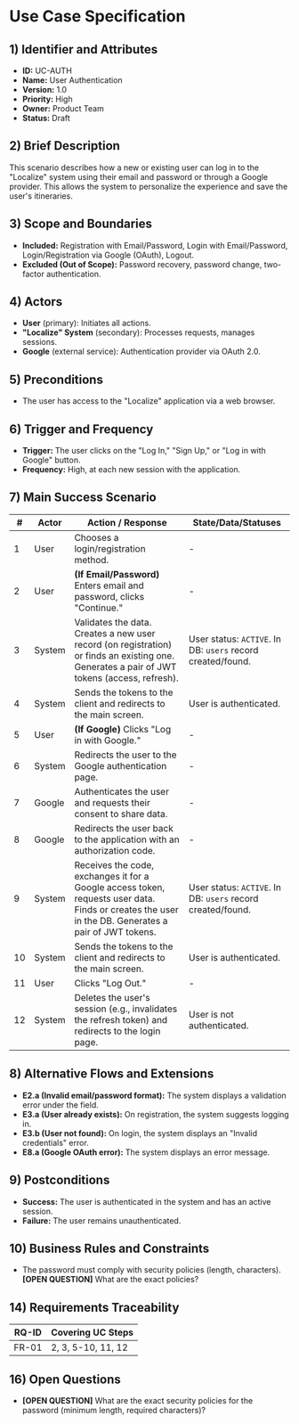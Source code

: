 # Use Case Specification

## 1) Identifier and Attributes
- **ID:** UC-AUTH
- **Name:** User Authentication
- **Version:** 1.0
- **Priority:** High
- **Owner:** Product Team
- **Status:** Draft

## 2) Brief Description
This scenario describes how a new or existing user can log in to the "Localize" system using their email and password or through a Google provider. This allows the system to personalize the experience and save the user's itineraries.

## 3) Scope and Boundaries
- **Included:** Registration with Email/Password, Login with Email/Password, Login/Registration via Google (OAuth), Logout.
- **Excluded (Out of Scope):** Password recovery, password change, two-factor authentication.

## 4) Actors
- **User** (primary): Initiates all actions.
- **"Localize" System** (secondary): Processes requests, manages sessions.
- **Google** (external service): Authentication provider via OAuth 2.0.

## 5) Preconditions
- The user has access to the "Localize" application via a web browser.

## 6) Trigger and Frequency
- **Trigger:** The user clicks on the "Log In," "Sign Up," or "Log in with Google" button.
- **Frequency:** High, at each new session with the application.

## 7) Main Success Scenario

| # | Actor | Action / Response | State/Data/Statuses |
|---|---|---|---|
| 1 | User | Chooses a login/registration method. | - |
| 2 | User | **(If Email/Password)** Enters email and password, clicks "Continue." | - |
| 3 | System | Validates the data. Creates a new user record (on registration) or finds an existing one. Generates a pair of JWT tokens (access, refresh). | User status: `ACTIVE`. In DB: `users` record created/found. |
| 4 | System | Sends the tokens to the client and redirects to the main screen. | User is authenticated. |
| 5 | User | **(If Google)** Clicks "Log in with Google." | - |
| 6 | System | Redirects the user to the Google authentication page. | - |
| 7 | Google | Authenticates the user and requests their consent to share data. | - |
| 8 | Google | Redirects the user back to the application with an authorization code. | - |
| 9 | System | Receives the code, exchanges it for a Google access token, requests user data. Finds or creates the user in the DB. Generates a pair of JWT tokens. | User status: `ACTIVE`. In DB: `users` record created/found. |
| 10| System | Sends the tokens to the client and redirects to the main screen. | User is authenticated. |
| 11| User | Clicks "Log Out." | - |
| 12| System | Deletes the user's session (e.g., invalidates the refresh token) and redirects to the login page. | User is not authenticated. |

## 8) Alternative Flows and Extensions
- **E2.a (Invalid email/password format):** The system displays a validation error under the field.
- **E3.a (User already exists):** On registration, the system suggests logging in.
- **E3.b (User not found):** On login, the system displays an "Invalid credentials" error.
- **E8.a (Google OAuth error):** The system displays an error message.

## 9) Postconditions
- **Success:** The user is authenticated in the system and has an active session.
- **Failure:** The user remains unauthenticated.

## 10) Business Rules and Constraints
- The password must comply with security policies (length, characters). **[OPEN QUESTION]** What are the exact policies?

## 14) Requirements Traceability
| RQ-ID | Covering UC Steps |
|---|---|
| FR-01 | 2, 3, 5-10, 11, 12 |

## 16) Open Questions
- **[OPEN QUESTION]** What are the exact security policies for the password (minimum length, required characters)?
